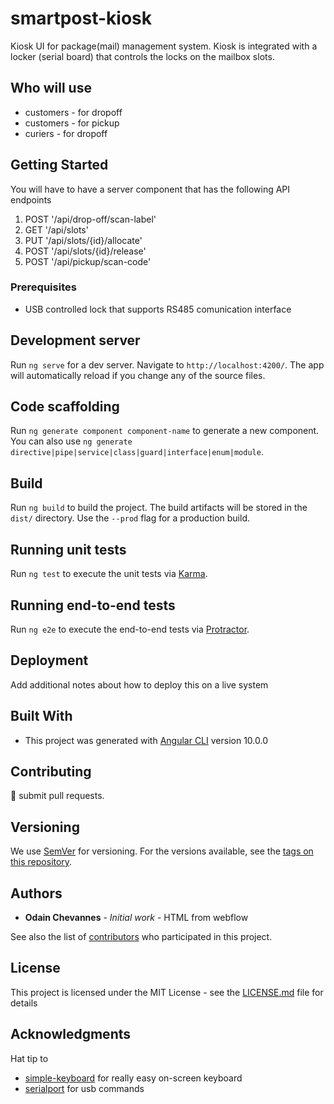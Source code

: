 # smartpost-kiosk

Kiosk UI for package(mail) management system. Kiosk is integrated with a locker (serial board) that controls the locks on the mailbox slots.

## Who will use
* customers - for dropoff
* customers - for pickup
* curiers   - for dropoff

## Getting Started

You will have to have a server component that has the following API endpoints
1. POST '/api/drop-off/scan-label'
2. GET '/api/slots'
3. PUT '/api/slots/{id}/allocate'
4. POST '/api/slots/{id}/release'
5. POST  '/api/pickup/scan-code'

### Prerequisites

* USB controlled lock that supports RS485 comunication interface

## Development server

Run `ng serve` for a dev server. Navigate to `http://localhost:4200/`. The app will automatically reload if you change any of the source files.

## Code scaffolding

Run `ng generate component component-name` to generate a new component. You can also use `ng generate directive|pipe|service|class|guard|interface|enum|module`.

## Build

Run `ng build` to build the project. The build artifacts will be stored in the `dist/` directory. Use the `--prod` flag for a production build.

## Running unit tests

Run `ng test` to execute the unit tests via [Karma](https://karma-runner.github.io).

## Running end-to-end tests

Run `ng e2e` to execute the end-to-end tests via [Protractor](http://www.protractortest.org/).

## Deployment

Add additional notes about how to deploy this on a live system

## Built With

* This project was generated with [Angular CLI](https://github.com/angular/angular-cli) version 10.0.0

## Contributing

🤷 submit pull requests.

## Versioning

We use [SemVer](http://semver.org/) for versioning. For the versions available, see the [tags on this repository](https://github.com/pickup-kiosk/tags). 

## Authors

* **Odain Chevannes** - *Initial work* - HTML from webflow

See also the list of [contributors](https://github.com/pickup-kiosk/contributors) who participated in this project.

## License

This project is licensed under the MIT License - see the [LICENSE.md](LICENSE.md) file for details

## Acknowledgments

Hat tip to
* [simple-keyboard](https://github.com/hodgef/simple-keyboard) for really easy on-screen keyboard
* [serialport](https://github.com/serialport/node-serialport) for usb commands


